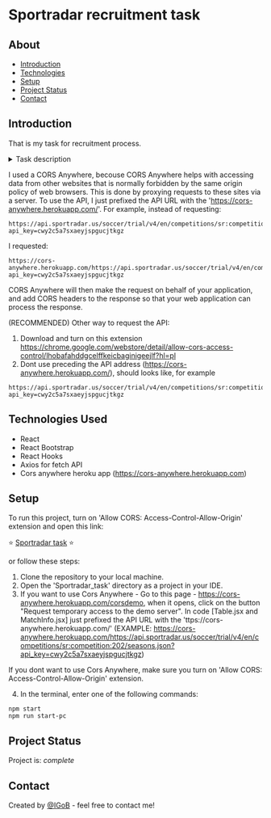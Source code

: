 # Sportradar recruitment task


## About
* [Introduction](#introduction)
* [Technologies](#technologies-used)
* [Setup](#setup)
* [Project Status](#project-status)
* [Contact](#contact)


## Introduction
That is my task for recruitment process.

<details>
  <summary>Task description</summary>
  
Step 1: Display results table of Ekstraklasa 20/21 season

 
API:
In your code, please use endpoint and parameters below:
GET Season Schedule soccer/trial/v4/:language_code/seasons/:season_id/schedules:format 
 :language_code – en 
 :season_id - sr:season:77453 
 
 
Description:
·	Table should be divided into 2 columns
·	In the first column display Team Names
·	In the second column display result
·	Commit your changes 

 
Step 2: Display more information in the results table 

 
Description:
·	Add new columns to your table with match date, half time score, and stadium name 
·	Move team names into separate columns 
·	Make team name cell background different depending on result
o	Red – if team lost 
o	Green – if team won
o	Orange – if match ended in a draw
·	 Commit your changes 

 
Step 3: Add season filter to results table 

 
Description:
·	Add „Seasons” dropdown above results table
·	Dropdown options should be fetched from the API:
o	 GET Competition Seasons soccer/trial/v4/:language_code/competitions/:competition_id/seasons:format 
 : language_code – en 
 :competition_id - sr:competition:202 
·	Or hardcoded:
o	sr:season:67233 - Ekstraklasa 19/20 
o	sr:season:77453 - Ekstraklasa 20/21 
o	sr:season: 84320 - Ekstraklasa 21/22 
·	Reload results table on dropdown change using endpoint from step 1
·	Commit your changes


 Step 4: Match info sub page 
 
 
Description:
·	When clicking on matches table row, user should be redirected to a new match info sub page
·	Use endpoint below to fetch match info:
o	GET Sport Event Timeline soccer/trial/v4/:language_code/sport_events/:sport_event_id/timeline:format 
 :language_code – en 
 :sport_event_id – you will find ID in the endpoint from Step 1
·	On a subpage display data about a match, teams, result, and data in Timeline property 
·	Use your CSS skills to display match data in a nice way
·	Commit your changes

 
Step 5: Add any new features by your choice


Description:
In this step you’re free to add whatever features you like, think about refactoring, style improvements, use of another endpoints, etc.

  
</details>


I used a CORS Anywhere, becouse CORS Anywhere helps with accessing data from other websites that is normally forbidden by the same origin policy of web browsers. This is done by proxying requests to these sites via a server. 
To use the API, I just prefixed the API URL with the 'https://cors-anywhere.herokuapp.com/'. 
For example, instead of requesting:

```
https://api.sportradar.us/soccer/trial/v4/en/competitions/sr:competition:202/seasons.json?api_key=cwy2c5a7sxaeyjspgucjtkgz
```

I requested: 

```
https://cors-anywhere.herokuapp.com/https://api.sportradar.us/soccer/trial/v4/en/competitions/sr:competition:202/seasons.json?api_key=cwy2c5a7sxaeyjspgucjtkgz
```

CORS Anywhere will then make the request on behalf of your application, and add CORS headers to the response so that your web application can process the response.

(RECOMMENDED) Other way to request the API:

1. Download and turn on this extension https://chrome.google.com/webstore/detail/allow-cors-access-control/lhobafahddgcelffkeicbaginigeejlf?hl=pl
2. Dont use preceding the API address (https://cors-anywhere.herokuapp.com/), should looks like, for example

```
https://api.sportradar.us/soccer/trial/v4/en/competitions/sr:competition:202/seasons.json?api_key=cwy2c5a7sxaeyjspgucjtkgz
```


## Technologies Used
* React
* React Bootstrap
* React Hooks
* Axios for fetch API
* Cors anywhere heroku app (https://cors-anywhere.herokuapp.com)

## Setup
To run this project, turn on 'Allow CORS: Access-Control-Allow-Origin' extension and open this link:

⭐ <a href="https://igobb.github.io/Sportradar_task">Sportradar task</a> ⭐

or follow these steps:

1. Clone the repository to your local machine.
2. Open the 'Sportradar_task' directory as a project in your IDE.
3. If you want to use Cors Anywhere - Go to this page - https://cors-anywhere.herokuapp.com/corsdemo, when it opens, click on the button "Request temporary access to the demo server". In code [Table.jsx and MatchInfo.jsx] just prefixed the API URL with the 'ttps://cors-anywhere.herokuapp.com/' (EXAMPLE: https://cors-anywhere.herokuapp.com/https://api.sportradar.us/soccer/trial/v4/en/competitions/sr:competition:202/seasons.json?api_key=cwy2c5a7sxaeyjspgucjtkgz)

If you dont want to use Cors Anywhere, make sure you turn on 'Allow CORS: Access-Control-Allow-Origin' extension.


4. In the terminal, enter one of the following commands:

```
npm start
npm run start-pc
```

## Project Status
Project is: _complete_


## Contact
Created by [@IGoB](https://igobb-portfolio.netlify.app/) - feel free to contact me!
